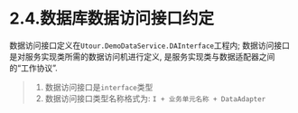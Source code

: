 # 2.4.数据库数据访问接口约定
数据访问接口定义在```Utour.DemoDataService.DAInterface```工程内; 数据访问接口是对服务实现类所需的数据访问机进行定义, 是服务实现类与数据适配器之间的“工作协议”.
>1. 数据访问接口是```interface```类型
>2. 数据访问接口类型名称格式为: ```I + 业务单元名称 + DataAdapter```

